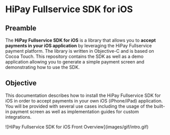 # HiPay Fullservice SDK for iOS

## Preamble

The **HiPay Fullservice SDK for iOS** is a library that allows you to **accept payments in your iOS application** by leveraging the HiPay Fullservice payment platform. The library is written in Objective-C and is based on Cocoa Touch. This repository contains the SDK as well as a demo application allowing you to generate a simple payment screen and demonstrating how to use the SDK.

## Objective
This documentation describes how to install the HiPay Fullservice SDK for iOS in order to accept payments in your own iOS (iPhone/iPad) application. You will be provided with several use cases including the usage of the built-in payment screen as well as implementation guides for custom integrations.

<span class="align_center_img">
![HiPay Fullservice SDK for iOS Front Overview](images/gif/intro.gif)
</span>